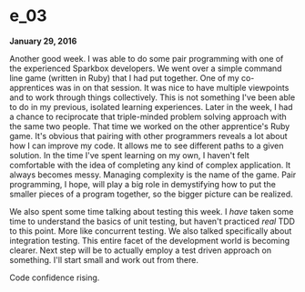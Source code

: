 # e_03

**January 29, 2016**

Another good week. I was able to do some pair programming with one of the experienced Sparkbox developers. We went over a simple command line game (written in Ruby) that I had put together. One of my co-apprentices was in on that session. It was nice to have multiple viewpoints and to work through things collectively. This is not something I've been able to do in my previous, isolated learning experiences. Later in the week, I had a chance to reciprocate that triple-minded problem solving approach with the same two people. That time we worked on the other apprentice's Ruby game. It's obvious that pairing with other programmers reveals a lot about how I can improve my code. It allows me to see different paths to a given solution. In the time I've spent learning on my own, I haven't felt comfortable with the idea of completing any kind of complex application. It always becomes messy. Managing complexity is the name of the game. Pair programming, I hope, will play a big role in demystifying how to put the smaller pieces of a program together, so the bigger picture can be realized.

We also spent some time talking about testing this week. I *have* taken some time to understand the basics of unit testing, but haven't practiced *real* TDD to this point. More like concurrent testing. We also talked specifically about integration testing. This entire facet of the development world is becoming clearer. Next step will be to actually employ a test driven approach on something. I'll start small and work out from there.

Code confidence rising.
